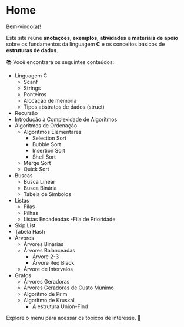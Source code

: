 # Home

Bem-vindo(a)!

Este site reúne **anotações**, **exemplos**, **atividades** e **materiais de apoio** sobre os fundamentos da linguagem **C** e os conceitos básicos de **estruturas de dados**.

📚 Você encontrará os seguintes conteúdos:

- Linguagem C
  - Scanf
  - Strings
  - Ponteiros
  - Alocação de memória
  - Tipos abstratos de dados (struct)
- Recursão
- Introdução à Complexidade de Algoritmos
- Algoritmos de Ordenação
  - Algoritmos Elementares
    - Selection Sort
    - Bubble Sort
    - Insertion Sort
    - Shell Sort
  - Merge Sort
  - Quick Sort
- Buscas
  - Busca Linear
  - Busca Binária
  - Tabela de Símbolos
- Listas
  - Filas
  - Pilhas
  - Listas Encadeadas
  -Fila de Prioridade
- Skip List
- Tabela Hash
- Árvores
  - Árvores Binárias
  - Árvores Balanceadas
    - Árvore 2-3
    - Árvore Red Black
  - Árvore de Intervalos
- Grafos
  - Árvores Geradoras
  - Árvores Geradoras de Custo Múnimo
  - Algoritmo de Prim
  - Algoritmo de Kruskal
    - A estrutura Union-Find

Explore o menu para acessar os tópicos de interesse. 🚀
